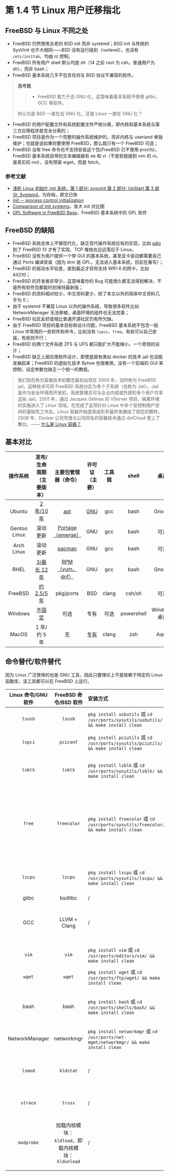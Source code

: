 # 第 1.4 节 Linux 用户迁移指北

## FreeBSD 与 Linux 不同之处

- FreeBSD 仍然使用古老的 BSD init 而非 systemd；BSD init 与传统的 SysVinit 也不大相同——BSD 没有运行级别（runlevel），也没有 `/etc/inittab`，均由 rc 控制。
- FreeBSD 所有用户 shell 默认均是 sh（14 之前 root 为 csh，普通用户为 sh），而非 bash；
- FreeBSD 基本系统几乎不包含任何与 BSD 协议不兼容的软件。

>**思考题**
>>- FreeBSD 致力于去 GNU 化，这意味着基本系统不使用 glibc、GCC 等软件。
>
>你认为是 BSD 一直在去 GNU 化，还是 Linux 一直在 GNU 化？

- FreeBSD 的用户配置文件和系统配置文件严格分离，即内核和基本系统与第三方应用程序是完全分离的；
- FreeBSD 项目是作为一个完整的操作系统维护的，而非内核与 userland 单独维护；也就是说如果你要使用 FreeBSD，那么就只有一个 FreeBSD 可选；
- FreeBSD 没有 free 命令也不支持安装这个包(FreeBSD 已不使用 procfs)，FreeBSD 基本系统自带的文本编辑器有 ee 和 vi（不是软链接到 vim 的 vi，是真实的 nvi），没有预装 wget，而是 fetch。


### 参考文献

- [浅析 Linux 初始化 init 系统，第 1 部分: sysvinit 第 2 部分: UpStart 第 3 部分: Systemd](https://www.cnblogs.com/MYSQLZOUQI/p/5250336.html)，为存档，原文已佚
- [init -- process control initialization](https://man.freebsd.org/cgi/man.cgi?query=init)
- [Comparison of init systems](https://wiki.gentoo.org/wiki/Comparison_of_init_systems)，各大 init 对比图
- [GPL Software in FreeBSD Base](https://wiki.freebsd.org/GPLinBase)，FreeBSD 基本系统中的 GPL 软件


## FreeBSD 的缺陷

- FreeBSD 系统总体上不够现代化，缺乏现代操作系统应有的实现，比如 [sdio](https://wiki.freebsd.org/SDIO) 到了 FreeBSD 13 才有了实现、TCP 堆栈也远远落后于 Linux。
- FreeBSD 没有为用户提供一个带 GUI 的基本系统，甚至显卡驱动都需要自己通过 Ports 编译安装（因为 drm 是 GPL，无法进入基本系统，目前在重写）；
- FreeBSD 的驱动水平较差，直到最近才将将支持 WIFI 6 的网卡，比如 AX210；
- FreeBSD 的开发者非常少，这意味着你的 Bug 可能很久都无法得到解决，不是所有软件包都能时刻保持最新版；
- FreeBSD 的资料相对较少，中文资料更少，除了本文以外的简体中文资料几乎为 0；
- 由于 systemd 不兼容 Linux 以外的操作系统，导致很多软件比如 NetworkManager 无法移植，桌面环境的组件也无法完善；
- FreeBSD 社区友好度相比普通开源社区仍有所欠缺。
- 由于 FreeBSD 项目的基本目标和设计问题，FreeBSD 基本系统不包含一般 Linux 中常用的一些软件和命令，比如没有 `lspci`、`free`。有些可以自己安装，有些则不行；
- FreeBSD 的两个文件系统 ZFS 与 UFS 都只能扩大不能缩小，一个奇怪的设计；
- FreeBSD 缺乏上层应用软件设计，即使底层有类似 docker 的技术 jail 也没能发展起来；FreeBSD 的虚拟化技术 Byhve 也很难用，没有一个前端的 GUI 来控制，设定参数也缺乏一个统一的教程。
> 我们现在称为容器技术的概念最初出现在 2000 年，当时称为 FreeBSD jail，这种技术可将 FreeBSD 系统分区为多个子系统（也称为 Jail）。Jail 是作为安全环境而开发的，系统管理员可与企业内部或外部的多个用户共享这些 Jail。2001 年，通过 Jacques Gélinas 的 VServer 项目，隔离环境的实施进入了 Linux 领域。在完成了这项针对 Linux 中多个受控制用户空间的基础性工作后，Linux 容器开始逐渐成形并最终发展成了现在的模样。2008 年，Docker 公司凭借与公司同名的容器技术通过 dotCloud 登上了舞台。—— [什么是 Linux 容器？](https://www.redhat.com/zh/topics/containers/whats-a-linux-container)

## 基本对比

|   操作系统   |                           发布/生命周期（主要版本）                           |                          主要包管理器（命令）                          |                        许可证（主要）                        | 工具链 |   shell    |     桌面     |
| :----------: | :---------------------------------------------------------------------------: | :--------------------------------------------------------------------: | :----------------------------------------------------------: | :----: | :--------: | :----------: |
|    Ubuntu    |             [2 年/10 年](https://ubuntu.com/about/release-cycle)              |        [apt](https://ubuntu.com/server/docs/package-management)        | [GNU](https://ubuntu.com/legal/intellectual-property-policy) |  gcc   |    bash    |    Gnome     |
| Gentoo Linux |                                   滚动更新                                    |       [Portage（emerge）](https://wiki.gentoo.org/wiki/Portage)        |                             GNU                              |  gcc   |    bash    |     可选     |
|  Arch Linux  |                                   滚动更新                                    |           [pacman](https://wiki.archlinux.org/title/pacman)            |                             GNU                              |  gcc   |    bash    |     可选     |
|     RHEL     | [3/最长 12 年](https://access.redhat.com/zh_CN/support/policy/updates/errata) | [RPM（yum、dnf）](https://www.redhat.com/sysadmin/how-manage-packages) |                             GNU                              |  gcc   |    bash    |    Gnome     |
|   FreeBSD    |               [约 2.5/5 年](https://www.freebsd.org/security/)                |                               pkg/ports                                |                             BSD                              | clang  |   csh/sh   |     可选     |
|   Windows    |       [不固定](https://docs.microsoft.com/zh-cn/lifecycle/faq/windows)        |                                  可选                                  |                             专有                             |  可选  | powershell | Windows 桌面 |
|    MacOS     |                                 1 年/约 5 年                                  |                                   无                                   |           [专有](https://www.apple.com/legal/sla/)           | clang  |    zsh     |     Aqua     |


## 命令替代/软件替代

因为 Linux 广泛使用的也是 GNU 工具，因此只要理论上不是依赖于特定的 Linux 函数库，该工具都可以在 FreeBSD 上运行。

| Linux 命令/GNU 软件 | FreeBSD 命令/BSD 软件 | 安装方式 |      作用说明      |                                                                                  备注                                                                                   |
| :-----------------: | :-------------------: | :---------------------- | :---------------- | :-------------------------------------------------------------------------------------------------------------------------------------------------------------------------------------- |
|        `lsusb`        |         `lsusb`         |   `pkg install usbutils` 或 `cd /usr/ports/sysutils/usbutils/ && make install clean`  |   显示 USB 信息    |                                                                            粗略地可以用 `cat /var/run/dmesg`                                                                             |
|        `lspci`        |        `pciconf`        |   `pkg install pciutils` 或  `cd /usr/ports/sysutils/pciutils/ && make install clean` |    显示 PCI 信息    |                                                                            粗略地可以用 `cat /var/run/dmesg`                                                                             |
|        `lsblk`        |         `lsblk`         |    `pkg install lsblk` 或 `cd /usr/ports/sysutils/lsblk/ && make install clean`    |  显示磁盘使用情况  |                                                                                            /                                                                                             |
|        `free`        |       `freecolor`       |  `pkg install freecolor` 或 `cd /usr/ports/sysutils/freecolor/ && make install clean` |  显示内存使用情况  | FreeBSD 未提供 `free` 命令，因为其依赖 Linux 特性，由包`procps`提供，但是 FreeBSD 早已不使用`procfs`。如实在需要 `free`，可以用 `https://github.com/j-keck/free` 其他替代命令是 `vmstat -h` |
|        `lscpu`        |         `lscpu`         |    `pkg install lscpu` 或 `cd /usr/ports/sysutils/lscpu/ && make install clean`    |   显示处理器信息   |                                                                                            /                                                                                             |
|        glibc        |        bsdlibc        |            /             |        C 库        |                                                                                            /                                                                                             |
|         GCC         |     LLVM + Clang      |            /             | 编译器、编译链工具 |                                                                              非要用也可以`pkg install gcc`                                                                               |
|         `vim`         |          `vim`          |     `pkg install vim`  或 `cd /usr/ports/editors/vim/ && make install clean`    |     文本编辑器     |                                                                  FreeBSD 默认的`vi`并不被软连接到`vim`，而是真正的`nvi`                                                                   |
|        `wget`         |         `wget`          |     `pkg install wget` 或 `cd /usr/ports/ftp/wget/ && make install clean`    |       下载器       |                                                                               系统默认的下载工具是`fetch`                                                                                |
|        bash         |         bash          |     `pkg install bash` 或 `cd /usr/ports/shells/bash/ && make install clean`   |       shell        |                                              系统默认的`root shell`是`csh`,修改会导致配置输入法环境变量时遇到困难以及可能会无法进入恢复模式                                              |
|   NetworkManager    |      networkmgr       |  `pkg install networkmgr` 或 `cd /usr/ports/net-mgmt/networkmgr/ && make install clean`  |    网络连接工具    |                                                                        NetworkManager 依赖 `systemd` 无法直接移植                                                                        |
|`lsmod`|	`kldstat`|/|列出已加载的内核模块|/|
|`strace`|	`truss`|/|跟踪系统调用|/|
|`modprobe`|	加载内核模块：`kldload`、卸载内核模块：`kldunload` |/|加载内核模块、卸载内核模块|/|
